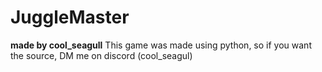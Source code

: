 # JuggleMaster
**made by cool_seagull**
This game was made using python, so if you want the source, DM me on discord (cool_seagul)
